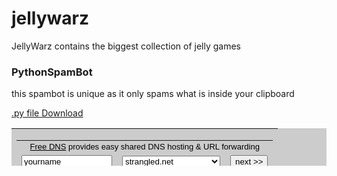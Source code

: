 # jellywarz
<html>
  <p>JellyWarz contains the biggest collection of jelly games</p>
  <h3>PythonSpamBot</h3>
  <p>this spambot is unique as it only spams what is inside your clipboard</p>
  <a href="https://github.com/pycommunity30/pycommunity/blob/master/cool%20-%20Copy.py">.py file Download</a>
</html>
<center>
<form target=_new action=https://freedns.afraid.org/subdomain/edit.php>
<table style="border-style=solid;border-width=1;border-color=black;" width=468 height=60 bgcolor=cccccc><tr><td align=middle>

<table border=0 cellpadding=2 cellspacing=0>
<tr><td align=middle colspan=3><div style="font-family: Verdana, Helvetica;font-size: 13px;color: black;hover: orange;"><a style="font-family: Verdana, Helvetica;font-size: 13px;color: black;hover: orange;" target=_new href=https://freedns.afraid.org/>Free DNS</a> provides easy shared DNS hosting &amp; URL forwarding</div></td></tr>

<tr>
<td align=middle valign=middle><input type=text size=15 name=subdomain value=yourname></td>
<td align=middle valign=middle><select name=edit_domain_id>
<option value=2>strangled.net
<option value=29>mooo.com
<option style="color:red;font-weight:bold;" value=0>Many more available...
</select></td>

<td align=middle valign=middle><input type=submit name=submit value="next &gt;&gt;"></td>
</tr>
</table>

</td></tr></table>
<input type=hidden name=web_panel value=1>
<input type=hidden name=ref value=3469449>
</form>
</center>
